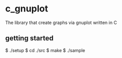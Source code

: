 # c_gnuplot
The library that create graphs via gnuplot written in C

## getting started
$ ./setup 
$ cd ./src 
$ make 
$ ./sample 

